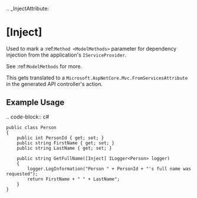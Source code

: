 
.. _InjectAttribute:

[Inject]
========

Used to mark a :ref:`Method <ModelMethods>` parameter for dependency injection from the application's `IServiceProvider`.

See :ref:`ModelMethods` for more.

This gets translated to a `Microsoft.AspNetCore.Mvc.FromServicesAttribute` in the generated API controller's action.


Example Usage
-------------

.. code-block:: c#

    public class Person
    {
        public int PersonId { get; set; }
        public string FirstName { get; set; }
        public string LastName { get; set; }

        public string GetFullName([Inject] ILogger<Person> logger)
        {
            logger.LogInformation("Person " + PersonId + "'s full name was requested");
            return FirstName + " " + LastName";
        }
    }